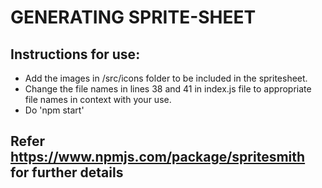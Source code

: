 # GENERATING SPRITE-SHEET

## Instructions for use:

- Add the images in /src/icons folder to be included in the spritesheet.
- Change the file names in lines 38 and 41 in index.js file to appropriate file names in context with your use.
- Do 'npm start'


## Refer https://www.npmjs.com/package/spritesmith for further details